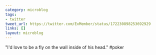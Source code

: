 ```yaml
---
category: microblog
tags:
- twitter
tweet_url: https://twitter.com/ExMember/status/172230898253692929
links: []
layout: microblog
---
```

"I'd love to be a fly on the wall inside of his head." #poker
